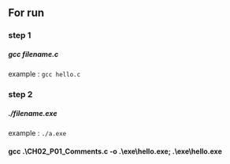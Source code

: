 ## For run

### step 1
##### gcc filename.c

example : `gcc hello.c`

### step 2
##### ./filename.exe

example : `./a.exe`

#### gcc .\CH02_P01_Comments.c -o .\exe\hello.exe; .\exe\hello.exe
